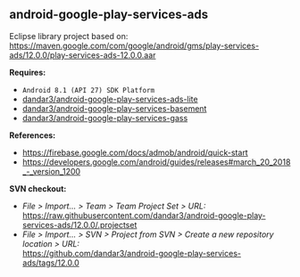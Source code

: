 ## android-google-play-services-ads

Eclipse library project based on:<br/>
https://maven.google.com/com/google/android/gms/play-services-ads/12.0.0/play-services-ads-12.0.0.aar

**Requires:**
- `Android 8.1 (API 27) SDK Platform`
- [dandar3/android-google-play-services-ads-lite](https://github.com/dandar3/android-google-play-services-ads-lite/tree/12.0.0)
- [dandar3/android-google-play-services-basement](https://github.com/dandar3/android-google-play-services-basement/tree/12.0.0)
- [dandar3/android-google-play-services-gass](https://github.com/dandar3/android-google-play-services-gass/tree/12.0.0)

**References:**
- https://firebase.google.com/docs/admob/android/quick-start
- https://developers.google.com/android/guides/releases#march_20_2018_-_version_1200

**SVN checkout:**
- _File > Import... > Team > Team Project Set > URL:_<br/>
  https://raw.githubusercontent.com/dandar3/android-google-play-services-ads/12.0.0/.projectset
- _File > Import... > SVN > Project from SVN > Create a new repository location > URL:_<br/> 
  https://github.com/dandar3/android-google-play-services-ads/tags/12.0.0